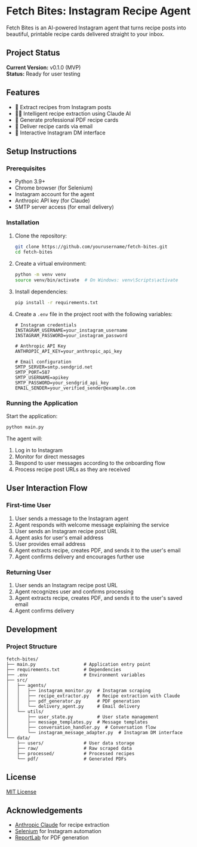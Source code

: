 # Fetch Bites: Instagram Recipe Agent

Fetch Bites is an AI-powered Instagram agent that turns recipe posts into beautiful, printable recipe cards delivered straight to your inbox.

## Project Status

**Current Version:** v0.1.0 (MVP)  
**Status:** Ready for user testing

## Features

- 📱 Extract recipes from Instagram posts
- 🧙‍♂️ Intelligent recipe extraction using Claude AI
- 📑 Generate professional PDF recipe cards
- 📧 Deliver recipe cards via email
- 💬 Interactive Instagram DM interface

## Setup Instructions

### Prerequisites

- Python 3.9+
- Chrome browser (for Selenium)
- Instagram account for the agent
- Anthropic API key (for Claude)
- SMTP server access (for email delivery)

### Installation

1. Clone the repository:
   ```bash
   git clone https://github.com/yourusername/fetch-bites.git
   cd fetch-bites
   ```

2. Create a virtual environment:
   ```bash
   python -m venv venv
   source venv/bin/activate  # On Windows: venv\Scripts\activate
   ```

3. Install dependencies:
   ```bash
   pip install -r requirements.txt
   ```

4. Create a `.env` file in the project root with the following variables:
   ```
   # Instagram credentials
   INSTAGRAM_USERNAME=your_instagram_username
   INSTAGRAM_PASSWORD=your_instagram_password

   # Anthropic API Key
   ANTHROPIC_API_KEY=your_anthropic_api_key

   # Email configuration
   SMTP_SERVER=smtp.sendgrid.net
   SMTP_PORT=587
   SMTP_USERNAME=apikey
   SMTP_PASSWORD=your_sendgrid_api_key
   EMAIL_SENDER=your_verified_sender@example.com
   ```

### Running the Application

Start the application:
```bash
python main.py
```

The agent will:
1. Log in to Instagram
2. Monitor for direct messages
3. Respond to user messages according to the onboarding flow
4. Process recipe post URLs as they are received

## User Interaction Flow

### First-time User

1. User sends a message to the Instagram agent
2. Agent responds with welcome message explaining the service
3. User sends an Instagram recipe post URL
4. Agent asks for user's email address
5. User provides email address
6. Agent extracts recipe, creates PDF, and sends it to the user's email
7. Agent confirms delivery and encourages further use

### Returning User

1. User sends an Instagram recipe post URL
2. Agent recognizes user and confirms processing
3. Agent extracts recipe, creates PDF, and sends it to the user's saved email
4. Agent confirms delivery

## Development

### Project Structure

```
fetch-bites/
├── main.py                  # Application entry point
├── requirements.txt         # Dependencies
├── .env                     # Environment variables
├── src/
│   ├── agents/
│   │   ├── instagram_monitor.py  # Instagram scraping
│   │   ├── recipe_extractor.py   # Recipe extraction with Claude
│   │   ├── pdf_generator.py      # PDF generation
│   │   └── delivery_agent.py     # Email delivery
│   └── utils/
│       ├── user_state.py         # User state management
│       ├── message_templates.py  # Message templates
│       ├── conversation_handler.py  # Conversation flow
│       └── instagram_message_adapter.py  # Instagram DM interface
└── data/
    ├── users/               # User data storage
    ├── raw/                 # Raw scraped data
    ├── processed/           # Processed recipes
    └── pdf/                 # Generated PDFs
```

## License

[MIT License](LICENSE)

## Acknowledgements

- [Anthropic Claude](https://www.anthropic.com/claude) for recipe extraction
- [Selenium](https://www.selenium.dev/) for Instagram automation
- [ReportLab](https://www.reportlab.com/) for PDF generation
